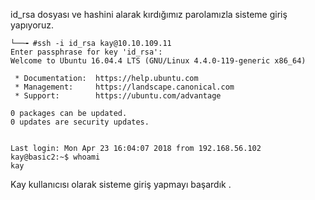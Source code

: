 
id_rsa dosyası ve hashini alarak kırdığımız parolamızla sisteme giriş yapıyoruz. 

```
└──╼ #ssh -i id_rsa kay@10.10.109.11
Enter passphrase for key 'id_rsa': 
Welcome to Ubuntu 16.04.4 LTS (GNU/Linux 4.4.0-119-generic x86_64)

 * Documentation:  https://help.ubuntu.com
 * Management:     https://landscape.canonical.com
 * Support:        https://ubuntu.com/advantage

0 packages can be updated.
0 updates are security updates.


Last login: Mon Apr 23 16:04:07 2018 from 192.168.56.102
kay@basic2:~$ whoami
kay

```


Kay kullanıcısı olarak sisteme giriş yapmayı başardık . 


